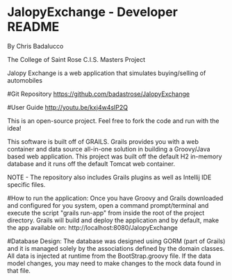 JalopyExchange - Developer README
===================================

By Chris Badalucco

The College of Saint Rose C.I.S. Masters Project

Jalopy Exchange is a web application that simulates buying/selling of automobiles


#Git Repository
https://github.com/badastrose/JalopyExchange

#User Guide
http://youtu.be/kxj4w4sIP2Q

This is an open-source project. Feel free to fork the code and run with the idea!

This software is built off of GRAILS.
Grails provides you with a web container and data source all-in-one solution in
building  a Groovy/Java based web application.  This project was built off the
default H2 in-memory database and it runs off the default Tomcat web container.

NOTE - The repository also includes Grails plugins as well as Intellij IDE specific files.
 
#How to run the application:
Once you have Groovy and Grails downloaded and configured for you system,
open a command prompt/terminal and execute the script "grails run-app" from
inside the root of the project directory.  Grails will build and deploy the
application and by default, make the app available on:
http://localhost:8080/JalopyExchange
 
#Database Design:
The database was designed using GORM (part of Grails) and it is managed solely
by the associations defined by the domain classes. All data is injected at runtime
from the BootStrap.groovy file. If the data model changes, you may need to make
changes to the mock data found in that file.
